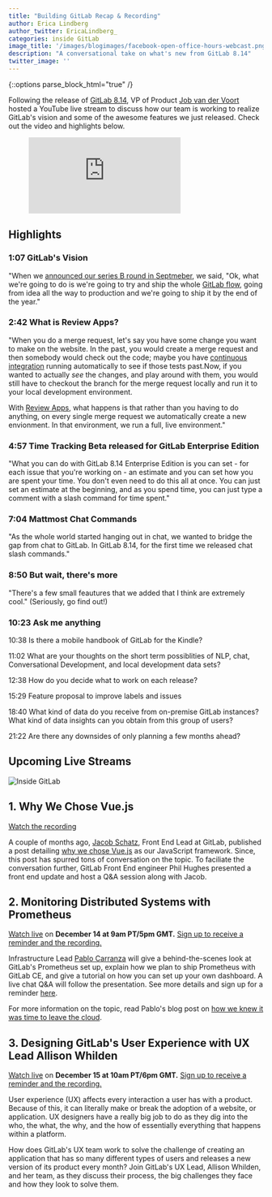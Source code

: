 ```yaml
---
title: "Building GitLab Recap & Recording"
author: Erica Lindberg
author_twitter: EricaLindberg_
categories: inside GitLab
image_title: '/images/blogimages/facebook-open-office-hours-webcast.png'
description: "A conversational take on what's new from GitLab 8.14"
twitter_image: ''
---
```


{::options parse_block_html="true" /}

Following the release of [GitLab 8.14][gitlab-8-14], VP of Product [Job van der Voort][job-twitter]
hosted a YouTube live stream to discuss how our team is working to realize GitLab's vision and
some of the awesome features we just released. Check out the video and highlights below.

<figure class="video_container">
<iframe src="https://www.youtube.com/embed/njP8Wvp45o0" frameborder="0" allowfullscreen="true"> </iframe>
</figure>

## Highlights

### 1:07 GitLab's Vision

"When we [announced our series B round in Septmeber][master-plan], we said, "Ok, what we're going to do is we're going to try
and ship the whole [GitLab flow][gitlab-flow], going from idea all the way to production and we're going to ship it by the end of the year."

### 2:42 What is Review Apps?

"When you do a merge request, let's say you have some change you want to make on the website.
In the past, you would create a merge request and then somebody would check out the code; maybe
you have [continuous integration][ci-post] running automatically to see if those tests past.Now, if
you wanted to actually *see* the changes, and play around with them, you would still have to
checkout the branch for the merge request locally and run it to your local development environment.

With [Review Apps][intro-ra], what happens is that rather than you having to do anything,
on every single merge request we automatically create a new envionment. In that environment,
we run a full, live environment."

### 4:57 Time Tracking Beta released for GitLab Enterprise Edition

"What you can do with GitLab 8.14 Enterprise Edition is you can set - for each issue
that you're working on - an estimate and you can set how you are spent your time.
You don't even need to do this all at once. You can just set an estimate at the beginning,
and as you spend time, you can just type a comment with a slash command for time spent."

### 7:04 Mattmost Chat Commands

"As the whole world started hanging out in chat, we wanted to bridge the gap
from chat to GitLab. In GitLab 8.14, for the first time we released chat slash
commands."

### 8:50 But wait, there's more

"There's a few small feautures that we added that I think are extremely cool."
(Seriously, go find out!)

### 10:23 Ask me anything

10:38 Is there a mobile handbook of GitLab for the Kindle?

11:02 What are your thoughts on the short term possiblities of NLP, chat,
Conversational Development, and local development data sets?

12:38 How do you decide what to work on each release?

15:29 Feature proposal to improve labels and issues

18:40 What kind of data do you receive from on-premise GitLab instances? What kind of
data insights can you obtain from this group of users?

21:22 Are there any downsides of only planning a few months ahead?

## Upcoming Live Streams

![Inside GitLab](/images/blogimages/facebook-inside-gitlab-webcast-ad.png)

## 1. Why We Chose Vue.js

[Watch the recording][vue-js-recording]

A couple of months ago, [Jacob Schatz][jacob-twitter], Front End Lead at GitLab, published a post
detailing [why we chose Vue.js][why-vuejs-post] as our JavaScript framework. Since,
this post has spurred tons of conversation on the topic. To faciliate the conversation
further, GitLab Front End engineer Phil Hughes presented a front end update
and host a Q&A session along with Jacob.

## 2. Monitoring Distributed Systems with Prometheus

[Watch live][infra-webcast] on **December 14 at 9am PT/5pm GMT.** 
[Sign up to receive a reminder and the recording.][infra-lp]

Infrastructure Lead [Pablo Carranza][pablo-twitter] will give a behind-the-scenes
look at GitLab's Prometheus set up, explain how we plan to ship Prometheus with
GitLab CE, and give a tutorial on how you can set up your own dashboard.
A live chat Q&A will follow the presentation. See more details and sign up for
a reminder [here][infra-lp].

For more information on the topic, read Pablo's blog post on [how we knew it was time to leave the cloud][bare-metal-post].

## 3. Designing GitLab's User Experience with UX Lead Allison Whilden

[Watch live][ux-webcast] on **December 15 at 10am PT/6pm GMT.** [Sign up to receive
a reminder and the recording.][ux-lp]

User experience (UX) affects every interaction a user has with a product. Because
of this, it can literally make or break the adoption of a website, or application.
UX designers have a really big job to do as they dig into the who, the what,
the why, and the how of essentially everything that happens within a platform.

How does GitLab's UX team work to solve the challenge of creating an application
that has so many different types of users and releases a new version of its
product every month? Join GitLab's UX Lead, Allison Whilden, and her team, as
they discuss their process, the big challenges they face and how they look to solve them.

<!-- identifiers -->

[bare-metal-post]: https://about.gitlab.com/2016/11/10/why-choose-bare-metal/
[ci-post]: https://about.gitlab.com/features/gitlab-ci/
[gitlab-8-14]: /2016/11/22/gitlab-8-14-released/
[gitlab-flow]: https://docs.gitlab.com/ce/university/training/topics/gitlab_flow.html
[8-14-webcast]: https://page.gitlab.com/20161124_ReviewAppsWebcast_LandingPage.html
[frontend-webcast]: https://www.youtube.com/watch?v=ioogrvs2Ejc
[infra-webcast]: https://www.youtube.com/watch?v=WzAzm0C15W8
[infra-lp]: https://page.gitlab.com/20161207_PrometheusWebcast_LandingPage.html
[intro-ra]: /2016/11/22/introducing-review-apps/
[jacob-twitter]: https://twitter.com/jakecodes
[job-twitter]: https://twitter.com/Jobvo
[master-plan]: https://about.gitlab.com/2016/09/13/gitlab-master-plan/
[pablo-twitter]: https://twitter.com/psczg
[ux-webcast]: https://www.youtube.com/watch?v=Lxy1jET5pww
[ux-lp]: https://page.gitlab.com/UXLiveStream_LandingPage.html
[why-vuejs-post]: /2016/10/20/why-we-chose-vue/
[vue-js-recording]: https://www.youtube.com/watch?v=ioogrvs2Ejc
